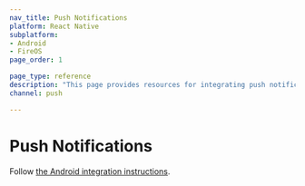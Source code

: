 ```yaml
---
nav_title: Push Notifications
platform: React Native
subplatform: 
- Android
- FireOS
page_order: 1

page_type: reference
description: "This page provides resources for integrating push notifictions into your Android or FireOS app running React Native."
channel: push

---
```


# Push Notifications

Follow [the Android integration instructions][1]. 

[1]: {{site.baseurl}}/developer_guide/platform_integration_guides/android/push_notifications/integration/
